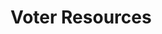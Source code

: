 

# Voter Resources

<style>
.theme-default-content:not(.custom){
    max-width:1280px;
}
.resourceCard{
    flex-basis:30%; margin-bottom:1rem
}
</style>
<div style="display:flex; flex-direction:row; flex-wrap:wrap; justify-content:space-evenly; align-content:space-around">
<ResourceCard
    class="resourceCard"
    headerColor="#001D9D"
    title="Fund timeline"
    subtitle=""
    url="/en/funds/"
    target="_self"
    linkText="Go to Page"
    text="A timeline of how a funds lifecycle." />

<ResourceCard
    class="resourceCard"
    headerColor="#0088CC"
    title="Voter Guide"
    subtitle="Official - Project Catalyst (Fund 3)"
    url=“/en/voters/fund3.html”
    target="_self"
    linkText="Go to Page"
    text="Information for voting in Project Catalyst. " />

<ResourceCard
    class="resourceCard"
    headerColor="#001D9D"
    title="Voting result analytics"
    subtitle="Fund 2"
    url="https://docs.google.com/spreadsheets/d/1rNRrF6jeKjKb2wTZXBZIvyi7mfCqYTNDbTlyjgbsuU0/edit#gid=449885406"
    linkText="Go to Page"
    text="Fund 2 - Voting Results Alternates - by Daniel Ribar." />

<ResourceCard
    class="resourceCard"
    headerColor="#001D9D"
    title="Voter Rewards"
    subtitle="official - Fund 3"
    url="https://docs.google.com/document/d/1Z2qLzGbLQxLgfDKqnTZFTL3IM28V8uUykptng0p5jbE/edit"
    linkText="Go to Page"
    text="How much voting rewards will I receive at the end of Fund3? " />

<ResourceCard
    class="resourceCard"
    headerColor="#0088CC"
    title="Official Voter Registration Guide"
    subtitle="Project Catalyst voting"
    url="https://drive.google.com/file/d/1-n1IIvGf10_46uhgwMU_sMLoJYsVK8yx/view"
    linkText="Go to Page"
    text="Project Catalyst’s voting system is a crucial component of Voltaire and on-chain governance for the Cardano ecosystem. Project Catalyst uses IdeaScale as a collaborative innovation platform, allowing ada holders to steer the development and deliver funds to emerging projects. " />

<ResourceCard
    class="resourceCard"
    headerColor="#8FD14F"
    title="Proposer Guidelines - Community"
    subtitle=""
    url="/en/voters/expert_ballots.html"
    target="_self"
    linkText="Go to Page"
    text="Voter Advice and Expert Ballots." />

<ResourceCard
    class="resourceCard"
    headerColor="#8FD14F"
    title="Voter Tool"
    subtitle=""
    url="https://cardanocataly.st/voter-tool/#/"
    target="_blank"
    linkText="Go to Page"
    text="A community built and maintained tool to make voting decisions less time consuming (work in progress)" />    

</div>
